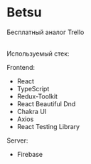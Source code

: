 # Betsu
Бесплатный аналог Trello

<br> Используемый стек:

Frontend: 
* React
* TypeScript
* Redux-Toolkit
* React Beautiful Dnd
* Chakra UI
* Axios
* React Testing Library

Server: 
* Firebase

